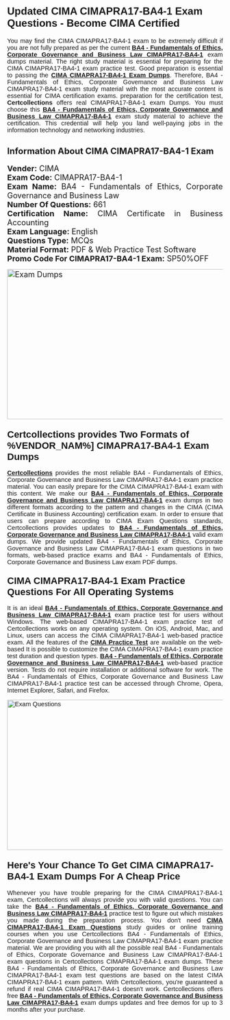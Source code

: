 <h1><span style="font-size:24px"><span style="font-family:Calibri,sans-serif"><strong>Updated CIMA CIMAPRA17-BA4-1 Exam Questions - Become CIMA Certified</strong></span></span></h1> <p style="text-align:justify"><span style="font-size:11pt"><span style="font-family:Calibri,sans-serif">You may find the CIMA CIMAPRA17-BA4-1 exam to be extremely difficult if you are not fully prepared as per the current <u><strong>BA4 - Fundamentals of Ethics, Corporate Governance and Business Law CIMAPRA17-BA4-1</strong></u> exam dumps material. The right study material is essential for preparing for the CIMA CIMAPRA17-BA4-1 exam practice test. Good preparation is essential to passing the <a href="https://www.certcollections.com/cimapra17-ba4-1-exam-questions"><u><strong>CIMA CIMAPRA17-BA4-1 Exam Dumps</strong></u></a>. Therefore, BA4 - Fundamentals of Ethics, Corporate Governance and Business Law CIMAPRA17-BA4-1 exam study material with the most accurate content is essential for CIMA certification exams. preparation for the certification test, <strong>Certcollections</strong> offers real CIMAPRA17-BA4-1 exam Dumps. You must choose this <u><strong>BA4 - Fundamentals of Ethics, Corporate Governance and Business Law CIMAPRA17-BA4-1</strong></u> exam study material to achieve the certification. This credential will help you land well-paying jobs in the information technology and networking industries.</span></span></p> <h2 style="text-align:justify"><strong><span style="font-size:20px">Information About CIMA CIMAPRA17-BA4-1 Exam</span></strong></h2> <p style="text-align:justify"><span style="font-size:18px"><strong>Vender:</strong> CIMA<br /> <strong>Exam Code:</strong> CIMAPRA17-BA4-1<br /> <strong>Exam Name:</strong> BA4 - Fundamentals of Ethics, Corporate Governance and Business Law<br /> <strong>Number Of Questions:</strong> 661<br /> <strong>Certification Name:</strong> CIMA Certificate in Business Accounting<br /> <strong>Exam Language:</strong> English<br /> <strong>Questions Type:</strong> MCQs<br /> <strong>Material Format:</strong> PDF & Web Practice Test Software<br /> <strong>Promo Code For CIMAPRA17-BA4-1 Exam:</strong> SP50%OFF</span></p> <p style="text-align:justify"><span style="font-size:18px"><a href="https://www.certcollections.com/cimapra17-ba4-1-exam-questions" rel="no-follow"><img alt="Exam Dumps" src="https://www.certcollections.com/uploads/content/certcollections.jpg" style="height:350px; width:750px" /></a></span></p> <h3><span style="font-size:22px"><span style="font-family:Calibri,sans-serif"><strong>Certcollections provides Two Formats of %VENDOR_NAM%] CIMAPRA17-BA4-1 Exam Dumps</strong></span></span></h3> <p style="text-align:justify"><span style="font-size:11pt"><span style="font-family:Calibri,sans-serif"><a href="https://www.certcollections.com/"><u><strong>Certcollections</strong></u></a> provides the most reliable BA4 - Fundamentals of Ethics, Corporate Governance and Business Law CIMAPRA17-BA4-1 exam practice material. You can easily prepare for the CIMA CIMAPRA17-BA4-1 exam with this content. We make our <u><strong>BA4 - Fundamentals of Ethics, Corporate Governance and Business Law CIMAPRA17-BA4-1</strong></u> exam dumps in two different formats according to the pattern and changes in the CIMA (CIMA Certificate in Business Accounting) certification exam. In order to ensure that users can prepare according to CIMA Exam Questions standards, Certcollections provides updates to <u><strong>BA4 - Fundamentals of Ethics, Corporate Governance and Business Law CIMAPRA17-BA4-1</strong></u> valid exam dumps. We provide updated BA4 - Fundamentals of Ethics, Corporate Governance and Business Law CIMAPRA17-BA4-1 exam questions in two formats, web-based practice exams and BA4 - Fundamentals of Ethics, Corporate Governance and Business Law exam PDF dumps.</span></span></p> <h3><span style="font-size:22px"><span style="font-family:Calibri,sans-serif"><strong>CIMA CIMAPRA17-BA4-1 Exam Practice Questions For All Operating Systems</strong></span></span></h3> <p style="text-align:justify"><span style="font-size:11pt"><span style="font-family:Calibri,sans-serif">It is an ideal <u><strong>BA4 - Fundamentals of Ethics, Corporate Governance and Business Law CIMAPRA17-BA4-1</strong></u> exam practice test for users without Windows. The web-based CIMAPRA17-BA4-1 exam practice test of Certcollections works on any operating system. On iOS, Android, Mac, and Linux, users can access the CIMA CIMAPRA17-BA4-1 web-based practice exam. All the features of the <a href="https://www.certcollections.com/cima-exam-dumps"><u><strong>CIMA Practice Test</strong></u></a> are available on the web-based It is possible to customize the CIMA CIMAPRA17-BA4-1 exam practice test duration and question types. <u><strong>BA4 - Fundamentals of Ethics, Corporate Governance and Business Law CIMAPRA17-BA4-1</strong></u> web-based practice version. Tests do not require installation or additional software for work. The BA4 - Fundamentals of Ethics, Corporate Governance and Business Law CIMAPRA17-BA4-1 practice test can be accessed through Chrome, Opera, Internet Explorer, Safari, and Firefox.</span></span></p> <p style="text-align:justify"><span style="font-size:11pt"><span style="font-family:Calibri,sans-serif"><a href="https://www.certcollections.com/cimapra17-ba4-1-exam-questions" rel="no-follow"><img alt="Exam Questions" src="https://www.certcollections.com/uploads/content/55597321.jpg" style="height:350px; width:750px" /></a></span></span></p> <h3><span style="font-size:22px"><span style="font-family:Calibri,sans-serif"><strong>Here's Your Chance To Get CIMA CIMAPRA17-BA4-1 Exam Dumps For A Cheap Price</strong></span></span></h3> <p style="text-align:justify"><span style="font-size:11pt"><span style="font-family:Calibri,sans-serif">Whenever you have trouble preparing for the CIMA CIMAPRA17-BA4-1 exam, Certcollections will always provide you with valid questions. You can take the <u><strong>BA4 - Fundamentals of Ethics, Corporate Governance and Business Law CIMAPRA17-BA4-1</strong></u> practice test to figure out which mistakes you made during the preparation process. You don't need <a href="https://www.certcollections.com/cimapra17-ba4-1-exam-questions"><u><strong>CIMA CIMAPRA17-BA4-1 Exam Questions</strong></u></a> study guides or online training courses when you use Certcollections BA4 - Fundamentals of Ethics, Corporate Governance and Business Law CIMAPRA17-BA4-1 exam practice material. We are providing you with all the possible real BA4 - Fundamentals of Ethics, Corporate Governance and Business Law CIMAPRA17-BA4-1 exam questions in Certcollections CIMAPRA17-BA4-1 exam dumps. These BA4 - Fundamentals of Ethics, Corporate Governance and Business Law CIMAPRA17-BA4-1 exam test questions are based on the latest CIMA CIMAPRA17-BA4-1 exam pattern. With Certcollections, you're guaranteed a refund if real CIMA CIMAPRA17-BA4-1 doesn't work. Certcollections offers free <u><strong>BA4 - Fundamentals of Ethics, Corporate Governance and Business Law CIMAPRA17-BA4-1</strong></u> exam dumps updates and free demos for up to 3 months after your purchase.</span></span></p>
